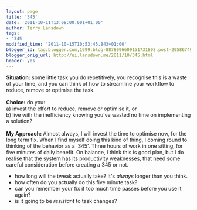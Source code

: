 ```yaml
---
layout: page
title: '345'
date: '2011-10-11T13:08:00.001+01:00'
author: Terry Lansdown
tags:
- '345'
modified_time: '2011-10-15T10:53:45.843+01:00'
blogger_id: tag:blogger.com,1999:blog-8878096609151731808.post-2058674925103517006
blogger_orig_url: http://ui.lansdown.me/2011/10/345.html
header: yes
---
```


<strong>Situation:</strong> some little task you do repetitively, you recognise this is a waste of your time, and you can think of how to streamline your workflow to reduce, remove or optimise the task.<br /><br /><strong>Choice:</strong> do you:<br />a) invest the effort to reduce, remove or optimise it, or <br />b) live with the inefficiency knowing you've wasted no time on implementing a solution?<br /><br /><strong>My Approach:</strong> Almost always, I will invest the time to optimise now, for the long term fix. When I find myself doing this kind of thing, I coming round to thinking of the behavior as a '345'. Three hours of work in one sitting, for five minutes of daily benefit. On balance, I think this is good plan, but I do realise that the system has its productivity weaknesses, that need some careful consideration before creating a 345 or not.<br /><ul><li>how long will the tweak actually take? It's <em>always</em> longer than you think.</li><li>how often do you actually do this five minute task?</li><li>can you remember your fix if too much time passes before you use it again?</li><li>is it going to be <em>resistant</em> to task changes?</li></ul>